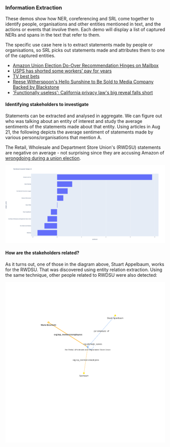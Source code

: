 ### Information Extraction

These demos show how NER, coreferencing and SRL come together to identify people, organisations and other entities mentioned in text, and the actions or events that involve them. Each demo will display a list of captured NERs and spans in the text that refer to them. 

The specific use case here is to extract statements made by people or organisations, so SRL picks out statements made and attributes them to one of the captured entities.

- [Amazon Union Election Do-Over Recommendation Hinges on Mailbox](https://htmlpreview.github.io/?https://github.com/cheongqinxue/SH_Discovery/blob/main/Information%20Extraction%20Demos/demo_a.html)
- [USPS has shorted some workers’ pay for years](https://htmlpreview.github.io/?https://github.com/cheongqinxue/SH_Discovery/blob/main/Information%20Extraction%20Demos/demo_b.html)
- [TV best bets](https://htmlpreview.github.io/?https://github.com/cheongqinxue/SH_Discovery/blob/main/Information%20Extraction%20Demos/demo_c.html)
- [Reese Witherspoon's Hello Sunshine to Be Sold to Media Company Backed by Blackstone](https://htmlpreview.github.io/?https://github.com/cheongqinxue/SH_Discovery/blob/main/Information%20Extraction%20Demos/demo_d.html)
- ['Functionally useless': California privacy law's big reveal falls short](https://htmlpreview.github.io/?https://github.com/cheongqinxue/SH_Discovery/blob/main/Information%20Extraction%20Demos/demo_e.html)

#### Identifying stakeholders to investigate

Statements can be extracted and analysed in aggregate. We can figure out who was talking about an entity of interest and study the average sentiments of the statements made about that entity. Using articles in Aug 21, the following depicts the average sentiment of statements made by various persons/organisations that mention A.

The Retail, Wholesale and Department Store Union's (RWDSU) statements are negative on average - not surprising since they are accusing Amazon of [wrongdoing during a union election](https://htmlpreview.github.io/?https://github.com/cheongqinxue/SH_Discovery/blob/main/Information%20Extraction%20Demos/demo_a.html).

![alt text](https://github.com/cheongqinxue/SH_Discovery/blob/main/Sentiment/fileA.png)

#### How are the stakeholders related?

As it turns out, one of those in the diagram above, Stuart Appelbaum, works for the RWDSU. That was discovered using entity relation extraction. Using the same technique, other people related to RWDSU were also detected:
<p align="center">
  <img src="Relation%20Extraction/RWDSU_1.png" width="550">
</p>
